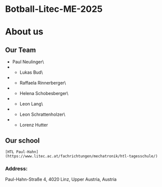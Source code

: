 # Botball-Litec-ME-2025
# About us
## Our Team
- Paul Neulinger\
- * Lukas Bud\
- + Raffaela Rinnerberger\
- - Helena Schobesberger\
- * Leon Lang\
- + Leon Schrattenholzer\
- - Lorenz Hutter
    
## Our school  
    [HTL Paul-Hahn](https://www.litec.ac.at/fachrichtungen/mechatronik/htl-tagesschule/)  
### Address:  
Paul-Hahn-Straße 4, 4020 Linz, Upper Austria, Austria
